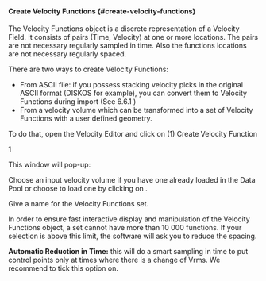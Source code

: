 #### Create Velocity Functions {#create-velocity-functions}

The Velocity Functions object is a discrete representation of a Velocity Field. It consists of pairs (Time, Velocity) at one or more locations. The pairs are not necessary regularly sampled in time. Also the functions locations are not necessary regularly spaced.

There are two ways to create Velocity Functions:

*   From ASCII file: if you possess stacking velocity picks in the original ASCII format (DISKOS for example), you can convert them to Velocity Functions during import (See 6.6.1 )
*   From a velocity volume which can be transformed into a set of Velocity Functions with a user defined geometry.

To do that, open the Velocity Editor and click on (1) Create Velocity Function

1

This window will pop-up:

Choose an input velocity volume if you have one already loaded in the Data Pool or choose to load one by clicking on .

Give a name for the Velocity Functions set.

In order to ensure fast interactive display and manipulation of the Velocity Functions object, a set cannot have more than 10 000 functions. If your selection is above this limit, the software will ask you to reduce the spacing.

**Automatic Reduction in Time:** this will do a smart sampling in time to put control points only at times where there is a change of Vrms. We recommend to tick this option on.